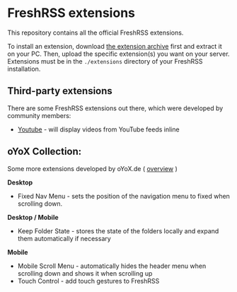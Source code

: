 # FreshRSS extensions

This repository contains all the official FreshRSS extensions.

To install an extension, download [the extension archive](https://github.com/FreshRSS/Extensions/archive/master.zip) first and extract it on your PC. Then, upload the specific extension(s) you want on your server. Extensions must be in the `./extensions` directory of your FreshRSS installation.

## Third-party extensions

There are some FreshRSS extensions out there, which were developed by community members:

- [Youtube](https://github.com/kevinpapst/freshrss-youtube) - will display videos from YouTube feeds inline

## oYoX Collection: 

Some more extensions developed by oYoX.de ( [overview](https://github.com/oyox/FreshRSS-extensions) )

**Desktop**
- Fixed Nav Menu - sets the position of the navigation menu to fixed when scrolling down.

**Desktop / Mobile**
- Keep Folder State - stores the state of the folders locally and expand them automatically if necessary 

**Mobile**
- Mobile Scroll Menu - automatically hides the header menu when scrolling down and shows it when scrolling up
- Touch Control - add touch gestures to FreshRSS
